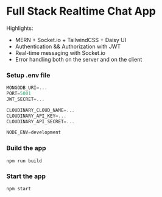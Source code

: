 # Full Stack Realtime Chat App

Highlights:

-  MERN + Socket.io + TailwindCSS + Daisy UI
-  Authentication && Authorization with JWT
-  Real-time messaging with Socket.io
-  Error handling both on the server and on the client

### Setup .env file

```js
MONGODB_URI=...
PORT=5001
JWT_SECRET=...

CLOUDINARY_CLOUD_NAME=...
CLOUDINARY_API_KEY=...
CLOUDINARY_API_SECRET=...

NODE_ENV=development
```

### Build the app

```shell
npm run build
```

### Start the app

```shell
npm start
```
